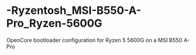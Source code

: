 # -Ryzentosh_MSI-B550-A-Pro_Ryzen-5600G
OpenCore bootloader configuration for Ryzen 5 5600G on a MSI B550 A-Pro
